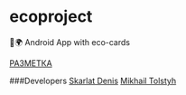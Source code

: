 # ecoproject
📱:earth_africa: Android App with eco-cards

[РАЗМЕТКА](https://www.figma.com/file/Oiu9ABno0485gtOYsX8Off/Eco-Cards?node-id=33%3A113)

###Developers
[Skarlat Denis](https://github.com/bboyzlodey)
[Mikhail Tolstyh](https://github.com/drinko-dr)
